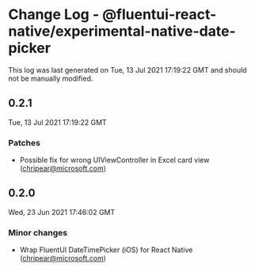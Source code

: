 # Change Log - @fluentui-react-native/experimental-native-date-picker

This log was last generated on Tue, 13 Jul 2021 17:19:22 GMT and should not be manually modified.

<!-- Start content -->

## 0.2.1

Tue, 13 Jul 2021 17:19:22 GMT

### Patches

- Possible fix for wrong UIViewController in Excel card view (chripear@microsoft.com)

## 0.2.0

Wed, 23 Jun 2021 17:46:02 GMT

### Minor changes

- Wrap FluentUI DateTimePicker (iOS) for React Native (chripear@microsoft.com)
